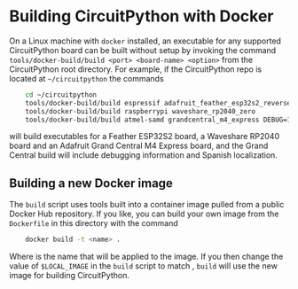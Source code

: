 # Building CircuitPython with Docker

On a Linux machine with `docker` installed, an executable for any supported CircuitPython board can be built without setup by invoking the command `tools/docker-build/build <port> <board-name> <option>` from the CircuitPython root directory.  For example, if the CircuitPython repo is located at `~/circuitpython` the commands

```bash
    cd ~/circuitpython
    tools/docker-build/build espressif adafruit_feather_esp32s2_reverse_tft
    tools/docker-build/build raspberrypi waveshare_rp2040_zero
    tools/docker-build/build atmel-samd grandcentral_m4_express DEBUG=1 TRANSLATION=es
```

will build executables for a Feather ESP32S2 board, a Waveshare RP2040 board and an Adafruit Grand Central M4 Express board, and the Grand Central build will include debugging information and Spanish localization.

## Building a new Docker image

The `build` script uses tools built into a container image pulled from a public Docker Hub repository.  If you like, you can build your own image from the `Dockerfile` in this directory with the command

```bash
    docker build -t <name> .
```

Where <name> is the name that will be applied to the image.  If you then change the value of `$LOCAL_IMAGE` in the `build` script to match <name>, `build` will use the new image for building CircuitPython.
